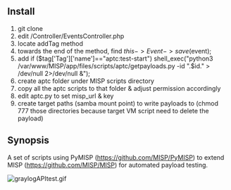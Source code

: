 ## Install
1. git clone 
2. edit <path to misp app>/Controller/EventsController.php
3. locate addTag method
4. towards the end of the method, find $this->Event->save($event);
5. add if ($tag['Tag']['name']=="aptc:test-start") shell_exec("python3 /var/www/MISP/app/files/scripts/aptc/getpayloads.py -id ".$id." > /dev/null 2>/dev/null &");
6. create aptc folder under MISP scripts directory 
7. copy all the aptc scripts to that folder & adjust permission accordingly
8. edit aptc.py to set misp_url & key
9. create target paths (samba mount point) to write payloads to (chmod 777 those directories because target VM script need to delete the payload)

## Synopsis

A set of scripts using PyMISP (https://github.com/MISP/PyMISP) to extend MISP (https://github.com/MISP/MISP) for automated payload testing.

![graylogAPItest.gif](https://pm.jym.sg/media/attachments/e/b/a/4/de8f7343fb0bb2fae518446efd767597bde4b63a7253d3ae600368b410cc/graylogapitest.gif)

